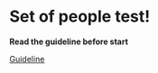 # Set of people test!

**Read the guideline before start**

[Guideline](https://github.com/mate-academy/js_task-guideline/blob/master/README.md)
